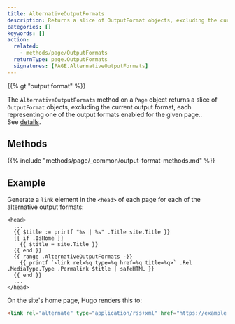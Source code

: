 ```yaml
---
title: AlternativeOutputFormats
description: Returns a slice of OutputFormat objects, excluding the current output format, each representing one of the output formats enabled for the given page.
categories: []
keywords: []
action:
  related:
    - methods/page/OutputFormats
  returnType: page.OutputFormats
  signatures: [PAGE.AlternativeOutputFormats]
---
```


{{% gt "output format" %}}

The `AlternativeOutputFormats` method on a `Page` object returns a slice of `OutputFormat` objects, excluding the current output format, each representing one of the output formats enabled for the given page.. See&nbsp;[details](/templates/output-formats/).

## Methods

{{% include "methods/page/_common/output-format-methods.md" %}}

## Example

Generate a `link` element in the `<head>` of each page for each of the alternative output formats:

```go-html-template
<head>
  ...
  {{ $title := printf "%s | %s" .Title site.Title }}
  {{ if .IsHome }}
    {{ $title = site.Title }}
  {{ end }}
  {{ range .AlternativeOutputFormats -}}
    {{ printf `<link rel=%q type=%q href=%q title=%q>` .Rel .MediaType.Type .Permalink $title | safeHTML }}
  {{ end }}
  ...
</head>
```

On the site's home page, Hugo renders this to:

```html
<link rel="alternate" type="application/rss+xml" href="https://example.org/index.xml" title="ABC Widgets, Inc.">
```
